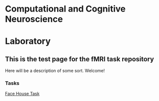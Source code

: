 # Computational and Cognitive Neuroscience
# Laboratory

## This is the test page for the fMRI task repository
Here will be a description of some sort. Welcome!

### Tasks

[Face House Task](./Face%20House%20Task.html)




 
